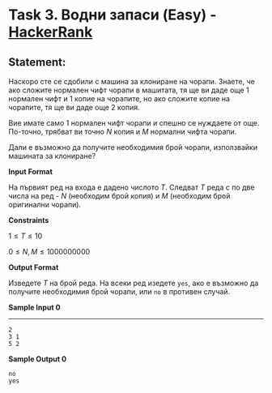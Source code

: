 # Task 3. Водни запаси (Easy) - [HackerRank](<https://www.hackerrank.com/contests/practice-1-sda/challenges/cloning-socks>)

## Statement:

Наскоро сте се сдобили с машина за клониране на чорапи. Знаете, че ако сложите нормален чифт чорапи в машитата, тя ще ви даде още 1 нормален чифт и 1 копие на чорапите, но ако сложите копие на чорапите, тя ще ви даде още 2 копия.

Вие имате само 1 нормален чифт чорапи и спешно се нуждаете от още. По-точно, трябват ви точно $N$ копия и $M$ нормални чифта чорапи.

Дали е възможно да получите необходимия брой чорапи, използвайки машината за клониране?

**Input Format**

На първият ред на входа е дадено числото $Т$. Следват $Т$ реда с по две числа на ред - $N$ (необходим брой копия) и $М$ (необходим брой оригинални чорапи).

**Constraints**

$1 \le T \le 10$

$0 \le N, M \le 1 000 000 000$

**Output Format**

Изведете $Т$ на брой реда. На всеки ред изедете `yes`, ако е възможно да получите необходимия брой чорапи, или `no` в противен случай.

**Sample Input 0**

---
```
2
3 1
5 2
```

**Sample Output 0**
```
no
yes
```
